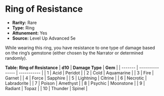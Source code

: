 # Ring of Resistance

- **Rarity:** Rare
- **Type:** Ring
- **Attunement:** Yes
- **Source:** Level Up Advanced 5e

While wearing this ring, you have resistance to one type of damage based on the ring’s gemstone (either chosen by the Narrator or determined randomly).

__**Table: Ring of Resistance**__
| **d10** | **Damage Type** | **Gem**     |
| ------- | --------------- | ----------- |
| 1       | Acid            | Peridot     |
| 2       | Cold            | Aquamarine  |
| 3       | Fire            | Garnet      |
| 4       | Force           | Sapphire    |
| 5       | Lightning       | Citrine     |
| 6       | Necrotic        | Labradorite |
| 7       | Poison          | Amethyst    |
| 8       | Psychic         | Moonstone   |
| 9       | Radiant         | Topaz       |
| 10      | Thunder         | Spinel      |
